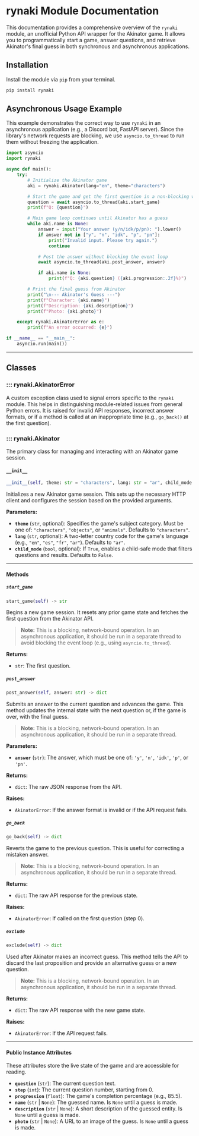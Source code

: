 # rynaki Module Documentation

This documentation provides a comprehensive overview of the `rynaki` module, an unofficial Python API wrapper for the Akinator game. It allows you to programmatically start a game, answer questions, and retrieve Akinator's final guess in both synchronous and asynchronous applications.

## Installation

Install the module via `pip` from your terminal.

```bash
pip install rynaki
```

## Asynchronous Usage Example

This example demonstrates the correct way to use `rynaki` in an asynchronous application (e.g., a Discord bot, FastAPI server). Since the library's network requests are blocking, we use `asyncio.to_thread` to run them without freezing the application.

```python
import asyncio
import rynaki

async def main():
    try:
        # Initialize the Akinator game
        aki = rynaki.Akinator(lang="en", theme="characters")

        # Start the game and get the first question in a non-blocking way
        question = await asyncio.to_thread(aki.start_game)
        print(f"Q: {question}")

        # Main game loop continues until Akinator has a guess
        while aki.name is None:
            answer = input("Your answer (y/n/idk/p/pn): ").lower()
            if answer not in ["y", "n", "idk", "p", "pn"]:
                print("Invalid input. Please try again.")
                continue

            # Post the answer without blocking the event loop
            await asyncio.to_thread(aki.post_answer, answer)

            if aki.name is None:
                print(f"Q: {aki.question} ({aki.progression:.2f}%)")

        # Print the final guess from Akinator
        print("\n--- Akinator's Guess ---")
        print(f"Character: {aki.name}")
        print(f"Description: {aki.description}")
        print(f"Photo: {aki.photo}")

    except rynaki.AkinatorError as e:
        print(f"An error occurred: {e}")

if __name__ == "__main__":
    asyncio.run(main())
```

---

## Classes

### ::: rynaki.AkinatorError
A custom exception class used to signal errors specific to the `rynaki` module. This helps in distinguishing module-related issues from general Python errors. It is raised for invalid API responses, incorrect answer formats, or if a method is called at an inappropriate time (e.g., `go_back()` at the first question).

### ::: rynaki.Akinator
The primary class for managing and interacting with an Akinator game session.

#### `__init__`
```python
__init__(self, theme: str = "characters", lang: str = "ar", child_mode: bool = False)
```
Initializes a new Akinator game session. This sets up the necessary HTTP client and configures the session based on the provided arguments.

**Parameters:**

*   **`theme`** (`str`, optional): Specifies the game's subject category. Must be one of: `"characters"`, `"objects"`, or `"animals"`. Defaults to `"characters"`.
*   **`lang`** (`str`, optional): A two-letter country code for the game's language (e.g., `"en"`, `"es"`, `"fr"`, `"ar"`). Defaults to `"ar"`.
*   **`child_mode`** (`bool`, optional): If `True`, enables a child-safe mode that filters questions and results. Defaults to `False`.

---

#### Methods

##### `start_game`
```python
start_game(self) -> str
```
Begins a new game session. It resets any prior game state and fetches the first question from the Akinator API.

> **Note:** This is a blocking, network-bound operation. In an asynchronous application, it should be run in a separate thread to avoid blocking the event loop (e.g., using `asyncio.to_thread`).

**Returns:**
*   `str`: The first question.

##### `post_answer`
```python
post_answer(self, answer: str) -> dict
```
Submits an answer to the current question and advances the game. This method updates the internal state with the next question or, if the game is over, with the final guess.

> **Note:** This is a blocking, network-bound operation. In an asynchronous application, it should be run in a separate thread.

**Parameters:**
*   **`answer`** (`str`): The answer, which must be one of: `'y'`, `'n'`, `'idk'`, `'p'`, or `'pn'`.

**Returns:**
*   `dict`: The raw JSON response from the API.

**Raises:**
*   `AkinatorError`: If the answer format is invalid or if the API request fails.

##### `go_back`
```python
go_back(self) -> dict
```
Reverts the game to the previous question. This is useful for correcting a mistaken answer.

> **Note:** This is a blocking, network-bound operation. In an asynchronous application, it should be run in a separate thread.

**Returns:**
*   `dict`: The raw API response for the previous state.

**Raises:**
*   `AkinatorError`: If called on the first question (step 0).

##### `exclude`
```python
exclude(self) -> dict
```
Used after Akinator makes an incorrect guess. This method tells the API to discard the last proposition and provide an alternative guess or a new question.

> **Note:** This is a blocking, network-bound operation. In an asynchronous application, it should be run in a separate thread.

**Returns:**
*   `dict`: The raw API response with the new game state.

**Raises:**
*   `AkinatorError`: If the API request fails.

---

#### Public Instance Attributes

These attributes store the live state of the game and are accessible for reading.

*   **`question`** (`str`): The current question text.
*   **`step`** (`int`): The current question number, starting from 0.
*   **`progression`** (`float`): The game's completion percentage (e.g., 85.5).
*   **`name`** (`str` | `None`): The guessed name. Is `None` until a guess is made.
*   **`description`** (`str` | `None`): A short description of the guessed entity. Is `None` until a guess is made.
*   **`photo`** (`str` | `None`): A URL to an image of the guess. Is `None` until a guess is made.
